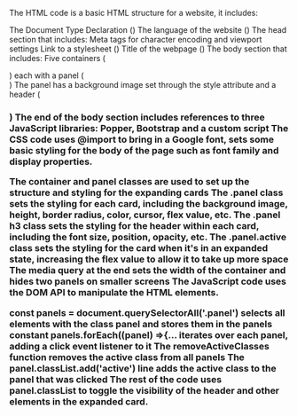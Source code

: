 The HTML code is a basic HTML structure for a website, it includes:

The Document Type Declaration (<!doctype html>)
The language of the website (<html lang="en">)
The head section that includes:
Meta tags for character encoding and viewport settings
Link to a stylesheet (<link rel="stylesheet" href="style.css"/>)
Title of the webpage (<title>Expanding Cards</title>)
The body section that includes:
Five containers (<div class="container">) each with a panel (<div class="panel">)
The panel has a background image set through the style attribute and a header (<h3>)
The end of the body section includes references to three JavaScript libraries: Popper, Bootstrap and a custom script
The CSS code uses @import to bring in a Google font, sets some basic styling for the body of the page such as font family and display properties.

The container and panel classes are used to set up the structure and styling for the expanding cards
The .panel class sets the styling for each card, including the background image, height, border radius, color, cursor, flex value, etc.
The .panel h3 class sets the styling for the header within each card, including the font size, position, opacity, etc.
The .panel.active class sets the styling for the card when it's in an expanded state, increasing the flex value to allow it to take up more space
The media query at the end sets the width of the container and hides two panels on smaller screens
The JavaScript code uses the DOM API to manipulate the HTML elements.

const panels = document.querySelectorAll('.panel') selects all elements with the class panel and stores them in the panels constant
panels.forEach((panel) =>{... iterates over each panel, adding a click event listener to it
The removeActiveClasses function removes the active class from all panels
The panel.classList.add('active') line adds the active class to the panel that was clicked
The rest of the code uses panel.classList to toggle the visibility of the header and other elements in the expanded card.